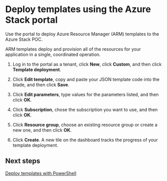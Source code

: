 <properties
	pageTitle="Deploy templates with the portal in Azure Stack | Microsoft Azure"
	description="Learn how to use the Azure Stack portal to deploy templates."
	services="azure-stack"
	documentationCenter=""
	authors="ErikjeMS"
	manager="v-kiwhit"
	editor=""/>

<tags
	ms.service="azure-stack"
	ms.workload="na"
	ms.tgt_pltfrm="na"
	ms.devlang="na"
	ms.topic="article"
	ms.date="01/29/2016"
	ms.author="erikje"/>

# Deploy templates using the Azure Stack portal

Use the portal to deploy Azure Resource Manager (ARM) templates to the Azure Stack POC.

ARM templates deploy and provision all of the resources for your application in a single, coordinated operation.

1.  Log in to the portal as a tenant, click **New**, click **Custom**, and then click **Template deployment**.

2.  Click **Edit template**, copy and paste your JSON template code into the blade, and then click **Save**.

3.  Click **Edit parameters**, type values for the parameters listed, and then click **OK**.

4.  Click **Subscription**, chose the subscription you want to use, and then click **OK**.

5.  Click **Resource group**, choose an existing resource group or create a new one, and then click **OK**.

6.  Click **Create**. A new tile on the dashboard tracks the progress of your template deployment.

## Next steps

[Deploy templates with PowerShell](azure-stack-deploy-template-powershell.md)
